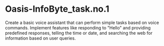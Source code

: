# Oasis-InfoByte_task.no.1
Create a basic voice assistant that can perform simple tasks based on voice commands. Implement features like responding to "Hello" and providing predefined responses, telling the time or date, and searching the web for information based on user queries.
